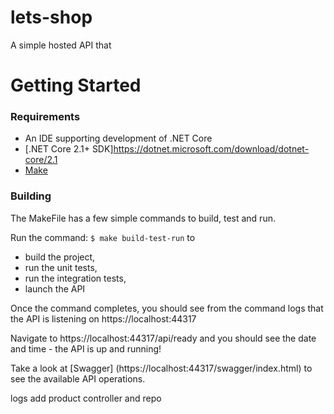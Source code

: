 # lets-shop
A simple hosted API that 

# Getting Started

### Requirements

- An IDE supporting development of .NET Core 
- [.NET Core 2.1+ SDK]https://dotnet.microsoft.com/download/dotnet-core/2.1
- [Make](http://gnuwin32.sourceforge.net/packages/make.htm)

### Building

The MakeFile has a few simple commands to build, test and run. 

Run the command:
``` $ make build-test-run ```
to 
- build the project, 
- run the unit tests,
- run the integration tests,
- launch the API

Once the command completes, you should see from the command logs that the API is listening on https://localhost:44317 

Navigate to https://localhost:44317/api/ready and you should see the date and time - the API is up and running! 

Take a look at [Swagger] (https://localhost:44317/swagger/index.html) to see the available API operations. 



logs
add product controller and repo	